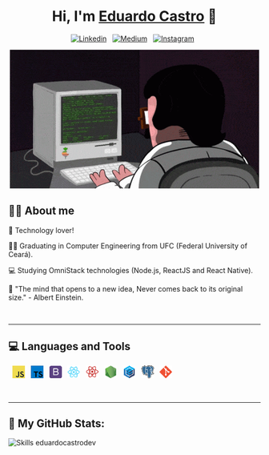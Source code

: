 <!--
- 🔭 I’m currently working on ...
- 🌱 I’m currently learning ...
- 👯 I’m looking to collaborate on ...
- 🤔 I’m looking for help with ...
- 💬 Ask me about ...
- 📫 How to reach me: ...
- 😄 Pronouns: He / Him
- ⚡ Fun fact: ...
-->

<h1 align='center'>
  <strong>Hi, I'm <a href="https://www.eduardocastro.dev/">Eduardo Castro</a> 👋</strong> 
</h1>

<p align="center">
<a href="https://www.linkedin.com/in/eduardocastrodev/"><img src="https://img.shields.io/badge/LinkedIn-0077B5?style=for-the-badge&logo=linkedin&logoColor=white" alt="Linkedin" width="100"/></a> &nbsp; 
<a href="https://medium.com/@eduardocastrodev/"><img src="https://img.shields.io/badge/Medium-12100E?style=for-the-badge&logo=medium&logoColor=white" alt="Medium" width="100"/></a> &nbsp; 
<a href="https://www.instagram.com/eduardocastrodev/"><img src="https://img.shields.io/badge/Instagram-E4405F?style=for-the-badge&logo=instagram&logoColor=white" alt="Instagram" width="100"/></a> &nbsp;
</p>


<p align="center"><img src="./assets/coding.gif"></p>


## **👨‍🚀 About me**

🚀 Technology lover!

👨‍🎓  Graduating in Computer Engineering from UFC (Federal University of Ceará).

💻 Studying OmniStack technologies (Node.js, ReactJS and React Native).

🧠 "The mind that opens to a new idea, Never comes back to its original size." - Albert Einstein.

<br/>

----------

## **💻 Languages and Tools**
&nbsp;  <a href="https://developer.mozilla.org/en-US/docs/Web/JavaScript"><img src="./assets/javascript.png" target="_blank" alt="Javascript" width="25"/></a>
&nbsp;  <a href="https://www.typescriptlang.org/"><img src="./assets/typescript.png" target="_blank" alt="Typescript" width="25"/></a>
&nbsp;  <a href="https://getbootstrap.com/"><img src="./assets/bootstrap.png" target="_blank" alt="Bootstrap" width="25"/></a>
&nbsp;  <a href="https://reactjs.org/"><img src="./assets/reactjs.png" target="_blank" alt="React" width="25"/></a>
&nbsp;  <a href="https://reactnative.dev/"><img src="./assets/react-native.png" target="_blank" alt="React Native" width="25"/></a>
&nbsp;  <a href="https://nodejs.dev/"><img src="./assets/nodejs.png" target="_blank" alt="NodeJs" width="25"/></a>
&nbsp;  <a href="https://sequelize.org/master/"><img src="./assets/sequelize.png" target="_blank" alt="Sequelize" width="25"/></a>
&nbsp;  <a href="https://www.postgresql.org/"><img src="./assets/postgresql.png" target="_blank" alt="PostgreSQL" width="25"/></a>
&nbsp;  <a href="https://git-scm.com/"><img src="./assets/git.png" target="_blank" alt="Git" width="25"/></a>

<br/>

----------

## **🚀 My GitHub Stats:**
<p> 
  <img src="https://github-readme-stats.vercel.app/api/top-langs/?username=eduardocastrodev&layout=compact&langs_count=6&theme=midnight-purple" alt="Skills eduardocastrodev" />
</p>